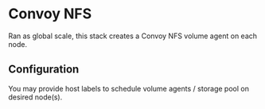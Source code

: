 # Convoy NFS

Ran as global scale, this stack creates a Convoy NFS volume agent on each node.

## Configuration

You may provide host labels to schedule volume agents / storage pool on desired node(s).